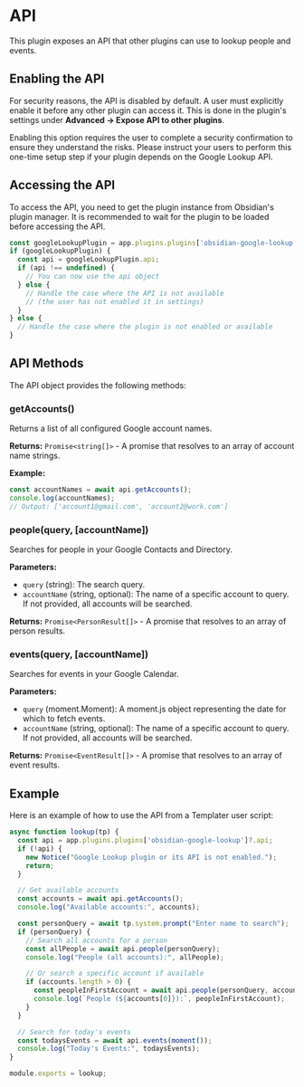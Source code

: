 # API

This plugin exposes an API that other plugins can use to lookup people and events.

## Enabling the API

For security reasons, the API is disabled by default. A user must explicitly enable it before any other plugin can access it. This is done in the plugin's settings under **Advanced -> Expose API to other plugins**.

Enabling this option requires the user to complete a security confirmation to ensure they understand the risks. Please instruct your users to perform this one-time setup step if your plugin depends on the Google Lookup API.

## Accessing the API

To access the API, you need to get the plugin instance from Obsidian's plugin manager. It is recommended to wait for the plugin to be loaded before accessing the API.

```javascript
const googleLookupPlugin = app.plugins.plugins['obsidian-google-lookup'];
if (googleLookupPlugin) {
  const api = googleLookupPlugin.api;
  if (api !== undefined) {
    // You can now use the api object
  } else {
    // Handle the case where the API is not available
    // (the user has not enabled it in settings)
  }
} else {
  // Handle the case where the plugin is not enabled or available
}
```

## API Methods

The API object provides the following methods:

### getAccounts()

Returns a list of all configured Google account names.

**Returns:** `Promise<string[]>` - A promise that resolves to an array of account name strings.

**Example:**

```javascript
const accountNames = await api.getAccounts();
console.log(accountNames);
// Output: ['account1@gmail.com', 'account2@work.com']
```

### people(query, [accountName])

Searches for people in your Google Contacts and Directory.

**Parameters:**

* `query` (string): The search query.
* `accountName` (string, optional): The name of a specific account to query. If not provided, all accounts will be searched.

**Returns:** `Promise<PersonResult[]>` - A promise that resolves to an array of person results.

### events(query, [accountName])

Searches for events in your Google Calendar.

**Parameters:**

* `query` (moment.Moment): A moment.js object representing the date for which to fetch events.
* `accountName` (string, optional): The name of a specific account to query. If not provided, all accounts will be searched.

**Returns:** `Promise<EventResult[]>` - A promise that resolves to an array of event results.

## Example

Here is an example of how to use the API from a Templater user script:

```javascript
async function lookup(tp) {
  const api = app.plugins.plugins['obsidian-google-lookup']?.api;
  if (!api) {
    new Notice("Google Lookup plugin or its API is not enabled.");
    return;
  }

  // Get available accounts
  const accounts = await api.getAccounts();
  console.log("Available accounts:", accounts);

  const personQuery = await tp.system.prompt("Enter name to search");
  if (personQuery) {
    // Search all accounts for a person
    const allPeople = await api.people(personQuery);
    console.log("People (all accounts):", allPeople);

    // Or search a specific account if available
    if (accounts.length > 0) {
      const peopleInFirstAccount = await api.people(personQuery, accounts[0]);
      console.log(`People (${accounts[0]}):`, peopleInFirstAccount);
    }
  }

  // Search for today's events
  const todaysEvents = await api.events(moment());
  console.log("Today's Events:", todaysEvents);
}

module.exports = lookup;
```
